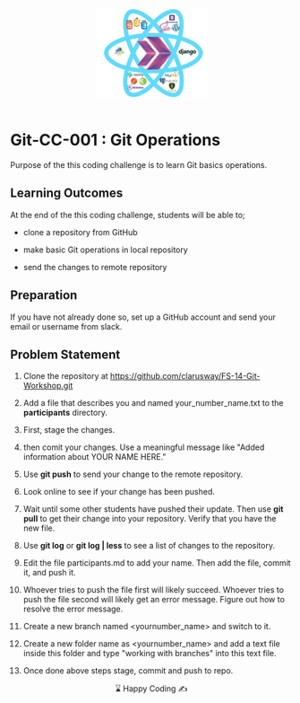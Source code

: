 <center><img src="./logo.jpg"  alt="alt text" width="200"/></center>

<br>

# Git-CC-001 : Git Operations

Purpose of the this coding challenge is to learn Git basics operations.

## Learning Outcomes

At the end of the this coding challenge, students will be able to;

- clone a repository from GitHub

- make basic Git operations in local repository

- send the changes to remote repository

## Preparation

If you have not already done so, set up a GitHub account and send your email or username from slack.

## Problem Statement

1. Clone the repository at https://github.com/clarusway/FS-14-Git-Workshop.git

2. Add a file that describes you and named your_number_name.txt to the **participants** directory.

3. First, stage the changes.

4. then comit your changes. Use a meaningful message like "Added information about YOUR NAME HERE."

5. Use **git push** to send your change to the remote repository.

6. Look online to see if your change has been pushed.

7. Wait until some other students have pushed their update. Then use **git pull** to get their change into your repository. Verify that you have the new file.

8. Use **git log** or **git log | less** to see a list of changes to the repository.

9. Edit the file participants.md to add your name. Then add the file, commit it, and push it.

10. Whoever tries to push the file first will likely succeed. Whoever tries to push the file second will likely get an error message. Figure out how to resolve the error message.

11. Create a new branch named <yournumber_name> and switch to it.

12. Create a new folder name as <yournumber_name> and add a text file inside this folder and type "working with branches" into this text file.

13. Once done above steps stage, commit and push to repo.

<center> &#8987; Happy Coding  &#9997; </center>
